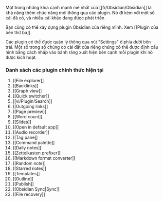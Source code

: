 Một trong những khía cạnh mạnh mẽ nhất của [[fr/Obsidian/Obsidian]] là khả năng thêm chức năng mới thông qua các plugin. Nó đi kèm với một số cái đã có, và nhiều cái khác đang được phát triển.

Bạn cũng có thể xây dựng plugin Obsidian của riêng mình. Xem [[Plugin của bên thứ ba]].

Các plugin có thể được quản lý thông qua nút "Settings" ở phía dưới bên trái. Một số trong số chúng có cài đặt của riêng chúng có thể được định cấu hình bằng cách nhấp vào bánh răng xuất hiện bên cạnh mỗi plugin khi nó được kích hoạt.

### Danh sách các plugin chính thức hiện tại

1. [[File explorer]]
1. [[Backlinks]]
1. [[Graph view]]
1. [[Quick switcher]]
1. [[vi/Plugin/Search]]
1. [[Outgoing links]]
1. [[Page preview]]
1. [[Word count]]
1. [[Slides]]
1. [[Open in default app]]
1. [[Audio recorder]]
1. [[Tag pane]]
1. [[Command palette]]
1. [[Daily notes]]
1. [[Zettelkasten prefixer]]
1. [[Markdown format converter]]
1. [[Random note]]
1. [[Starred notes]]
1. [[Templates]]
1. [[Outline]]
1. [[Publish]]
1. [[Obsidian Sync|Sync]]
1. [[File recovery]]